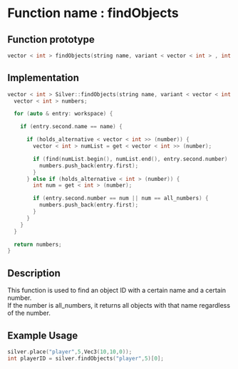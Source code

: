# Function name : findObjects

## Function prototype

```cpp
vector < int > findObjects(string name, variant < vector < int > , int > number);
```

## Implementation

```cpp
vector < int > Silver::findObjects(string name, variant < vector < int > , int > number) {
  vector < int > numbers;

  for (auto & entry: workspace) {

    if (entry.second.name == name) {

      if (holds_alternative < vector < int >> (number)) {
        vector < int > numList = get < vector < int >> (number);

        if (find(numList.begin(), numList.end(), entry.second.number) != numList.end()) {
          numbers.push_back(entry.first);
        }
      } else if (holds_alternative < int > (number)) {
        int num = get < int > (number);

        if (entry.second.number == num || num == all_numbers) {
          numbers.push_back(entry.first);
        }
      }
    }
  }

  return numbers;
}
```

## Description
This function is used to find an object ID with a certain name and a certain number. <br>
If the number is all_numbers, it returns all objects with that name regardless of the number. <br>

## Example Usage
```cpp
silver.place("player",5,Vec3(10,10,0));
int playerID = silver.findObjects("player",5)[0];
```
